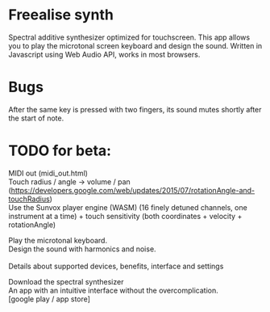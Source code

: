 # Freealise synth
Spectral additive synthesizer optimized for touchscreen.
This app allows you to play the microtonal screen keyboard and design the sound.
Written in Javascript using Web Audio API, works in most browsers.

# Bugs
After the same key is pressed with two fingers, its sound mutes shortly after the start of note.

# TODO for beta:
MIDI out (midi_out.html) <br/>
Touch radius / angle -> volume / pan (https://developers.google.com/web/updates/2015/07/rotationAngle-and-touchRadius) <br/>
Use the Sunvox player engine (WASM) (16 finely detuned channels, one instrument at a time) + touch sensitivity
(both coordinates + velocity + rotationAngle)
<br/>

Play the microtonal keyboard.<br />
Design the sound with harmonics and noise.<br />
<br />
Details about supported devices, benefits, interface and settings

Download the spectral synthesizer<br />
An app with an intuitive interface without the overcomplication.<br />
[google play / app store]
